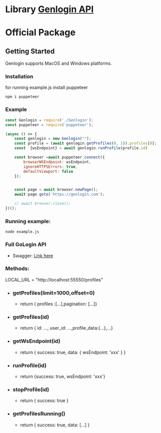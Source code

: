 # Library <a href="https://genlogin.com" target="_blank">Genlogin API</a>
# Official Package

## Getting Started

Genlogin supports MacOS and Windows platforms.

### Installation

<!--`npm i genlogin`-->

for running example.js install puppeteer

`npm i puppeteer`

### Example

```js
const Genlogin = require('./Genlogin');
const puppeteer = require('puppeteer');

(async () => {
    const genlogin = new Genlogin("");
    const profile = (await genlogin.getProfiles(0, 1)).profiles[0];
    const  {wsEndpoint} = await genlogin.runProfile(profile.id)

    const browser =await puppeteer.connect({
        browserWSEndpoint: wsEndpoint,
        ignoreHTTPSErrors: true,
        defaultViewport: false
    });


    const page = await browser.newPage();
    await page.goto('https://genlogin.com');

    // await browser.close(); 
})();
```

### Running example:
`node example.js`
### Full GoLogin API
- Swagger: <a href="http://localhost:55550/api-docs" target="_blank">Link here</a> 

### Methods:
LOCAL_URL = "http://localhost:55550/profiles"

- ### getProfiles(limit=1000,offset=0)
  - return { profiles :[...],pagination: [...]}
- ### getProfiles(id)
  - return { id: ..., user_id: ...,profile_data:{...},...}
- ### getWsEndpoint(id)
  - return { success: true, data: { wsEndpoint: 'xxx' } }
- ### runProfile(id)
  - return {success: true, wsEndpoint: 'xxx'}
- ### stopProfile(id)
  - return { success: true }
- ### getProfilesRunning()
  - return { success: true, data: [...] }

